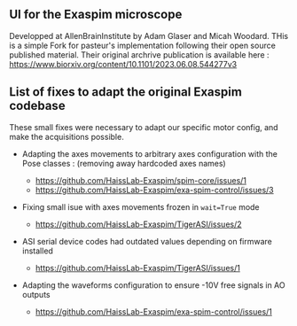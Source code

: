## UI for the Exaspim microscope
Developped at AllenBrainInstitute by Adam Glaser and Micah Woodard. THis is a simple Fork for pasteur's implementation following their open source published material.
Their original archrive publication is available here : https://www.biorxiv.org/content/10.1101/2023.06.08.544277v3

## List of fixes to adapt the original Exaspim codebase
These small fixes were necessary to adapt our specific motor config, and make the acquisitions possible.

- Adapting the axes movements to arbitrary axes configuration with the Pose classes : (removing away hardcoded axes names)
  - https://github.com/HaissLab-Exaspim/spim-core/issues/1
  - https://github.com/HaissLab-Exaspim/exa-spim-control/issues/3

- Fixing small isue with axes movements frozen in ``wait=True`` mode  
  - https://github.com/HaissLab-Exaspim/TigerASI/issues/2

- ASI serial device codes had outdated values depending on firmware installed  
  - https://github.com/HaissLab-Exaspim/TigerASI/issues/1
 
- Adapting the waveforms configuration to ensure -10V free signals in AO outputs 
  - https://github.com/HaissLab-Exaspim/exa-spim-control/issues/1
